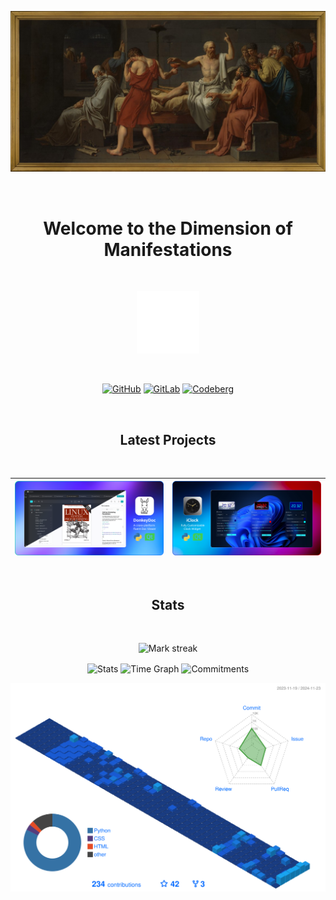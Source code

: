<p align="center">
  <a href="https://www.metmuseum.org/art/collection/search/436105">
    <img alt="La Mort de Socrate" src="https://raw.githubusercontent.com/odest/odest/refs/heads/master/images/art.jpg" />
  </a>
</p>

<br>

<div align="center">
<h1>Welcome to the Dimension of Manifestations</h1>
</div>

<br>

<p align="center">
<img src="https://raw.githubusercontent.com/odest/odest.github.io/refs/heads/master/assets/images/logo.gif" alt="logo" width="100" height="100"/>
</p>

<br>

<div align="center">

[![GitHub](https://img.shields.io/static/v1?logo=github&label=&message=GitHub&color=000&style=flat)](https://github.com/odest)
[![GitLab](https://img.shields.io/static/v1?logo=gitlab&label=&message=GitLab&color=000&style=flat)](https://gitlab.com/kodest)
[![Codeberg](https://img.shields.io/static/v1?logo=codeberg&label=&message=Codeberg&color=000&style=flat)](https://codeberg.org/dest)
  
<div align="center">

<br>

<div align="center">
<h2>Latest Projects</h2>
</div>

<br>

| [![DonkeyDoc](https://raw.githubusercontent.com/odest/odest/refs/heads/master/images/DonkeyDoc.png)](https://github.com/odest/DonkeyDoc)  |  [![iClock](https://raw.githubusercontent.com/odest/odest/refs/heads/master/images/iClock.png)](https://github.com/odest/iClock) |
|----------------------------------------------|----------------------------------------------|

<br>

<div align="center">
<h2>Stats</h2>
</div>

<br>

<p align="center">
  <img alt="Mark streak" src="https://github-readme-streak-stats.herokuapp.com/?user=odest&hide_border=true&theme=transparent"/> 
</p>
<div align="center">
  <img align="center" src="http://github-profile-summary-cards.vercel.app/api/cards/stats?username=odest&theme=transparent" height="180em" alt="Stats"/>
  <img align="center" src="http://github-profile-summary-cards.vercel.app/api/cards/productive-time?username=odest&theme=transparent&utcOffset=0" height="180em" alt="Time Graph"/>
  <img align="center" src="http://github-profile-summary-cards.vercel.app/api/cards/profile-details?username=odest&theme=transparent" height="180em" alt="Commitments"/>
</div>

![](./profile-3d-contrib/profile-3d-contrib.svg)

